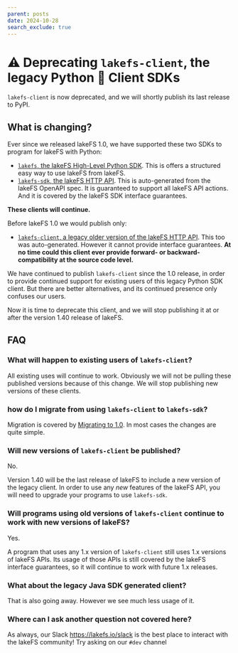 ```yaml
---
parent: posts
date: 2024-10-28
search_exclude: true
---
```


# ⚠️  Deprecating `lakefs-client`, the legacy Python 🐍 Client SDKs

`lakefs-client` is now deprecated, and we will shortly publish its last
release to PyPI.

## What is changing?

Ever since we released lakeFS 1.0, we have supported these two SDKs to program for lakeFS with Python:
- [`lakefs`, the lakeFS High-Level Python SDK][pypi-lakefs-hi-lvl].  This is offers a structured easy way to use lakeFS from lakeFS.
- [`lakefs-sdk`, the lakeFS HTTP API][pypi-lakefs-sdk].  This is
  auto-generated from the lakeFS OpenAPI spec.  It is guaranteed to support
  all lakeFS API actions.  And it is covered by the lakeFS SDK interface
  guarantees.

**These clients will continue.**

Before lakeFS 1.0 we would publish only:

- [`lakefs-client`, a legacy older version of the lakeFS HTTP
  API][pypi-lakefs-legacy].  This too was auto-generated.  However it cannot
  provide interface guarantees.  **At no time could this client ever provide
  forward- or backward- compatibility at the source code level.**  

We have continued to publish `lakefs-client` since the 1.0 release, in order
to provide continued support for existing users of this legacy Python SDK
client.  But there are better alternatives, and its continued presence only
confuses our users.

Now it is time to deprecate this client, and we will stop publishing it at
or after the version 1.40 release of lakeFS.

## FAQ

### What will happen to existing users of `lakefs-client`?

All existing uses will continue to work.  Obviously we will not be pulling
these published versions because of this change.  We will stop publishing
new versions of these clients.

### how do I migrate from using `lakefs-client` to `lakefs-sdk`?

Migration is covered by [Migrating to 1.0][lakefs-py-migration].  In most
cases the changes are quite simple.

### Will new versions of `lakefs-client` be published?

No.

Version 1.40 will be the last release of lakeFS to include a new version of
the legacy client.  In order to use any _new_ features of the lakeFS API,
you will need to upgrade your programs to use `lakefs-sdk`.

### Will programs using old versions of `lakefs-client` continue to work with new versions of lakeFS?

Yes.

A program that uses any 1.x version of `lakefs-client` still uses 1.x
versions of lakeFS APIs.  Its usage of those APIs is still covered by the
lakeFS interface guarantees, so it will continue to work with future 1.x
releases.

### What about the legacy Java SDK generated client?

That is also going away.  However we see much less usage of it.

### Where can I ask another question not covered here?

As always, our Slack https://lakefs.io/slack is the best place to interact
with the lakeFS community!  Try asking on our `#dev` channel


[pypi-lakefs-hi-lvl]:  https://pypi.org/project/lakefs/
[pypi-lakefs-sdk]:  https://pypi.org/project/lakefs-sdk/
[pypi-lakefs-legacy]:  https://pypi.org/project/lakefs-client/
[lakefs-py-migration]:  https://docs.lakefs.io/project/code-migrate-1.0-sdk.html#migrating-sdk-code-for-python
